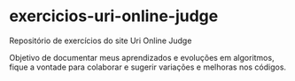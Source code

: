 # exercicios-uri-online-judge
Repositório de exercícios do site Uri Online Judge

Objetivo de documentar meus aprendizados e evoluções em algoritmos, fique a vontade para colaborar e sugerir variações e melhoras nos códigos.
